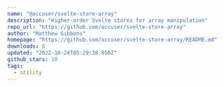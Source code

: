 ```yaml
---
name: "@accuser/svelte-store-array"
description: "Higher-order Svelte stores for array manipulation"
repo_url: "https://github.com/accuser/svelte-store-array"
author: "Matthew Gibbons"
homepage: "https://github.com/accuser/svelte-store-array/README.md"
downloads: 8
updated: "2022-10-24T05:29:38.856Z"
github_stars: 10
tags: 
  - utility
---
```

